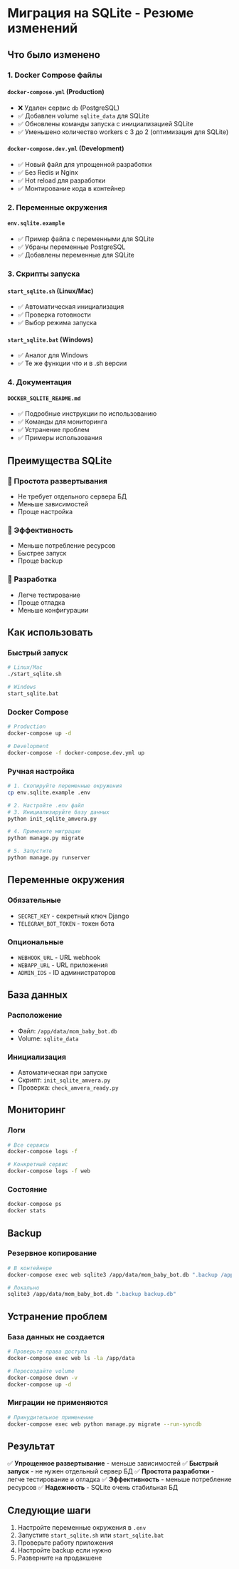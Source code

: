 # Миграция на SQLite - Резюме изменений

## Что было изменено

### 1. Docker Compose файлы

#### `docker-compose.yml` (Production)
- ❌ Удален сервис `db` (PostgreSQL)
- ✅ Добавлен volume `sqlite_data` для SQLite
- ✅ Обновлены команды запуска с инициализацией SQLite
- ✅ Уменьшено количество workers с 3 до 2 (оптимизация для SQLite)

#### `docker-compose.dev.yml` (Development)
- ✅ Новый файл для упрощенной разработки
- ✅ Без Redis и Nginx
- ✅ Hot reload для разработки
- ✅ Монтирование кода в контейнер

### 2. Переменные окружения

#### `env.sqlite.example`
- ✅ Пример файла с переменными для SQLite
- ✅ Убраны переменные PostgreSQL
- ✅ Добавлены переменные для SQLite

### 3. Скрипты запуска

#### `start_sqlite.sh` (Linux/Mac)
- ✅ Автоматическая инициализация
- ✅ Проверка готовности
- ✅ Выбор режима запуска

#### `start_sqlite.bat` (Windows)
- ✅ Аналог для Windows
- ✅ Те же функции что и в .sh версии

### 4. Документация

#### `DOCKER_SQLITE_README.md`
- ✅ Подробные инструкции по использованию
- ✅ Команды для мониторинга
- ✅ Устранение проблем
- ✅ Примеры использования

## Преимущества SQLite

### 🚀 Простота развертывания
- Не требует отдельного сервера БД
- Меньше зависимостей
- Проще настройка

### 💾 Эффективность
- Меньше потребление ресурсов
- Быстрее запуск
- Проще backup

### 🔧 Разработка
- Легче тестирование
- Проще отладка
- Меньше конфигурации

## Как использовать

### Быстрый запуск
```bash
# Linux/Mac
./start_sqlite.sh

# Windows
start_sqlite.bat
```

### Docker Compose
```bash
# Production
docker-compose up -d

# Development
docker-compose -f docker-compose.dev.yml up
```

### Ручная настройка
```bash
# 1. Скопируйте переменные окружения
cp env.sqlite.example .env

# 2. Настройте .env файл
# 3. Инициализируйте базу данных
python init_sqlite_amvera.py

# 4. Примените миграции
python manage.py migrate

# 5. Запустите
python manage.py runserver
```

## Переменные окружения

### Обязательные
- `SECRET_KEY` - секретный ключ Django
- `TELEGRAM_BOT_TOKEN` - токен бота

### Опциональные
- `WEBHOOK_URL` - URL webhook
- `WEBAPP_URL` - URL приложения
- `ADMIN_IDS` - ID администраторов

## База данных

### Расположение
- Файл: `/app/data/mom_baby_bot.db`
- Volume: `sqlite_data`

### Инициализация
- Автоматическая при запуске
- Скрипт: `init_sqlite_amvera.py`
- Проверка: `check_amvera_ready.py`

## Мониторинг

### Логи
```bash
# Все сервисы
docker-compose logs -f

# Конкретный сервис
docker-compose logs -f web
```

### Состояние
```bash
docker-compose ps
docker stats
```

## Backup

### Резервное копирование
```bash
# В контейнере
docker-compose exec web sqlite3 /app/data/mom_baby_bot.db ".backup /app/backup/backup.db"

# Локально
sqlite3 /app/data/mom_baby_bot.db ".backup backup.db"
```

## Устранение проблем

### База данных не создается
```bash
# Проверьте права доступа
docker-compose exec web ls -la /app/data

# Пересоздайте volume
docker-compose down -v
docker-compose up -d
```

### Миграции не применяются
```bash
# Принудительное применение
docker-compose exec web python manage.py migrate --run-syncdb
```

## Результат

✅ **Упрощенное развертывание** - меньше зависимостей
✅ **Быстрый запуск** - не нужен отдельный сервер БД
✅ **Простота разработки** - легче тестирование и отладка
✅ **Эффективность** - меньше потребление ресурсов
✅ **Надежность** - SQLite очень стабильная БД

## Следующие шаги

1. Настройте переменные окружения в `.env`
2. Запустите `start_sqlite.sh` или `start_sqlite.bat`
3. Проверьте работу приложения
4. Настройте backup если нужно
5. Разверните на продакшене 